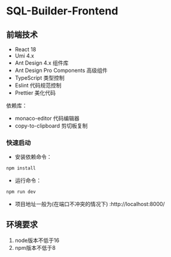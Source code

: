 # SQL-Builder-Frontend



## 前端技术

- React 18
- Umi 4.x
- Ant Design 4.x 组件库
- Ant Design Pro Components 高级组件
- TypeScript 类型控制
- Eslint 代码规范控制
- Prettier 美化代码

依赖库：

- monaco-editor 代码编辑器
- copy-to-clipboard 剪切板复制



### 快速启动

- 安装依赖命令：

```bash
npm install
```

- 运行命令：

```bash
npm run dev
```

- 项目地址一般为(在端口不冲突的情况下) :http://localhost:8000/ 

## 环境要求

1. node版本不低于16
2. npm版本不低于8